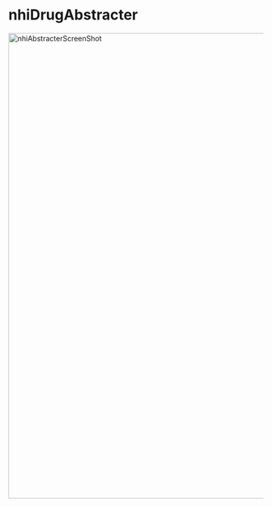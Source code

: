 # nhiDrugAbstracter

<img width="918" alt="nhiAbstracterScreenShot" src="https://user-images.githubusercontent.com/71877320/164946459-afa9d48b-5fda-46bb-94b1-e6fc67ad173f.png">
